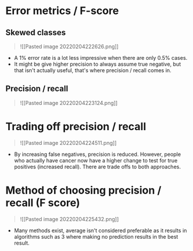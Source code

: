 # Error metrics / F-score
## Skewed classes
>![[Pasted image 20220204222626.png]]
- A 1% error rate is a lot less impressive when there are only 0.5% cases.
- It might be give higher precision to always assume true negative, but that isn't actually useful, that's where precision / recall comes in.
## Precision / recall
>![[Pasted image 20220204223124.png]]

# Trading off precision / recall
>![[Pasted image 20220204224511.png]]
- By increasing false negatives, precision is reduced. However, people who actually have cancer now have a higher change to test for true positives (increased recall). There are trade offs to both approaches.

# Method of choosing precision / recall (F score)
>![[Pasted image 20220204225432.png]]
- Many methods exist, average isn't considered preferable as it results in algorithms such as 3 where making no prediction results in the best result. 